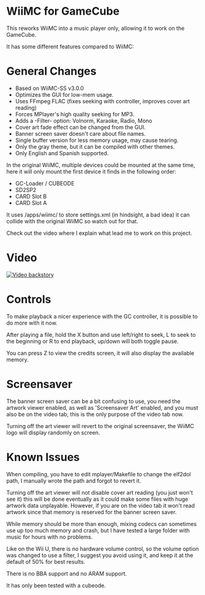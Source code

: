 # WiiMC for GameCube

This reworks WiiMC into a music player only, allowing it to work on the GameCube.

It has some different features compared to WiiMC:

# General Changes
* Based on WiiMC-SS v3.0.0
* Optimizes the GUI for low-mem usage.
* Uses FFmpeg FLAC (fixes seeking with controller, improves cover art reading)
* Forces MPlayer's high quality seeking for MP3.
* Adds a -Filter- option: Volnorm, Karaoke, Radio, Mono
* Cover art fade effect can be changed from the GUI.
* Banner screen saver doesn't care about file names.
* Single buffer version for less memory usage, may cause tearing.
* Only the gray theme, but it can be compiled with other themes.
* Only English and Spanish supported.


In the original WiiMC, multiple devices could be mounted at the same time, here it will only mount the first device it finds in the following order:

* GC-Loader / CUBEODE
* SD2SP2
* CARD Slot B
* CARD Slot A

It uses /apps/wiimc/ to store settings.xml (in hindsight, a bad idea) it can collide with the original WiiMC so watch out for that.

Check out the video where I explain what lead me to work on this project.

# Video

[![Video backstory](https://img.youtube.com/vi/-EpUi2d2_VI/maxresdefault.jpg)](https://youtu.be/-EpUi2d2_VI)

# Controls

To make playback a nicer experience with the GC controller, it is possible to do more with it now.

After playing a file, hold the X button and use left/right to seek, L to seek to the beginning or R to end playback, up/down will both toggle pause.

You can press Z to view the credits screen, it will also display the available memory.


# Screensaver

The banner screen saver can be a bit confusing to use, you need the artwork viewer enabled, as well as 'Screensaver Art' enabled, and you must also be on the video tab, this is the only purpose of the video tab now.

Turning off the art viewer will revert to the original screensaver, the WiiMC logo will display randomly on screen.

# Known Issues

When compiling, you have to edit mplayer/Makefile to change the elf2dol path, I manually wrote the path and forgot to revert it.

Turning off the art viewer will not disable cover art reading (you just won't see it) this will be done eventually as it could make some files with huge artwork data unplayable. However, if you are on the video tab it won't read artwork since that memory is reserved for the banner screen saver.

While memory should be more than enough, mixing codecs can sometimes use up too much memory and crash, but I have tested a large folder with music for hours with no problems.

Like on the Wii U, there is no hardware volume control, so the volume option was changed to use a filter, I suggest you avoid using it, and keep it at the default of 50% for best results.

There is no BBA support and no ARAM support.

It has only been tested with a cubeode.
